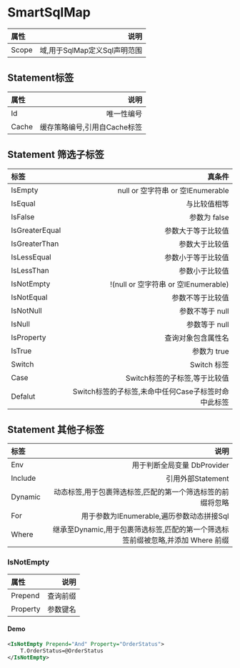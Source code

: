# SmartSqlMap

| 属性       |    说明   |
| :--------- | --------:|
| Scope    | 域,用于SqlMap定义Sql声明范围  |

## Statement标签

| 属性       |    说明   |
| :--------- | --------:|
| Id    | 唯一性编号  |
| Cache    | 缓存策略编号,引用自Cache标签  |

## Statement 筛选子标签

| 标签           |    真条件   |
| :---------     | --------:|
| IsEmpty        | null or 空字符串 or 空IEnumerable |
| IsEqual        | 与比较值相等 |
| IsFalse        | 参数为 false  |
| IsGreaterEqual | 参数大于等于比较值     |
| IsGreaterThan  | 参数大于比较值        |
| IsLessEqual    | 参数小于等于比较值    |
| IsLessThan     | 参数小于比较值        |
| IsNotEmpty     | !(null or 空字符串 or 空IEnumerable)         |
| IsNotEqual     | 参数不等于比较值    |
| IsNotNull      | 参数不等于 null  |
| IsNull         | 参数等于 null    |
| IsProperty     | 查询对象包含属性名 |
| IsTrue         | 参数为 true         |
| Switch         | Switch 标签      |
| Case           | Switch标签的子标签,等于比较值 |
| Defalut        | Switch标签的子标签,未命中任何Case子标签时命中此标签  |

## Statement 其他子标签

| 标签       |    说明   |
| :--------- | --------:|
| Env        | 用于判断全局变量 DbProvider |
| Include    | 引用外部Statement     |
| Dynamic    | 动态标签,用于包裹筛选标签,匹配的第一个筛选标签的前缀将忽略 |
| For        | 用于参数为IEnumerable,遍历参数动态拼接Sql |
| Where      | 继承至Dynamic,用于包裹筛选标签,匹配的第一个筛选标签前缀被忽略,并添加 Where 前缀|

### IsNotEmpty

| 属性       |    说明   |
| :--------- | --------:|
| Prepend    | 查询前缀  |
| Property   | 参数键名  |

#### Demo

``` xml
<IsNotEmpty Prepend="And" Property="OrderStatus">
    T.OrderStatus=@OrderStatus
</IsNotEmpty>
```